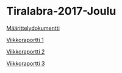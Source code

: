 # Tiralabra-2017-Joulu

[Määrittelydokumentti](https://github.com/mkmoisio/Kebab-Delivery-Problem/blob/master/doc/Määrittelydokumentti.md)

[Viikkoraportti 1](https://github.com/mkmoisio/Kebab-Delivery-Problem/blob/master/doc/Viikkoraportti-1.md)

[Viikkoraportti 2](https://github.com/mkmoisio/Kebab-Delivery-Problem/blob/master/doc/Viikkoraportti-2.md)

[Viikkoraportti 3](https://github.com/mkmoisio/Kebab-Delivery-Problem/blob/master/doc/Viikkoraportti-3.md)
